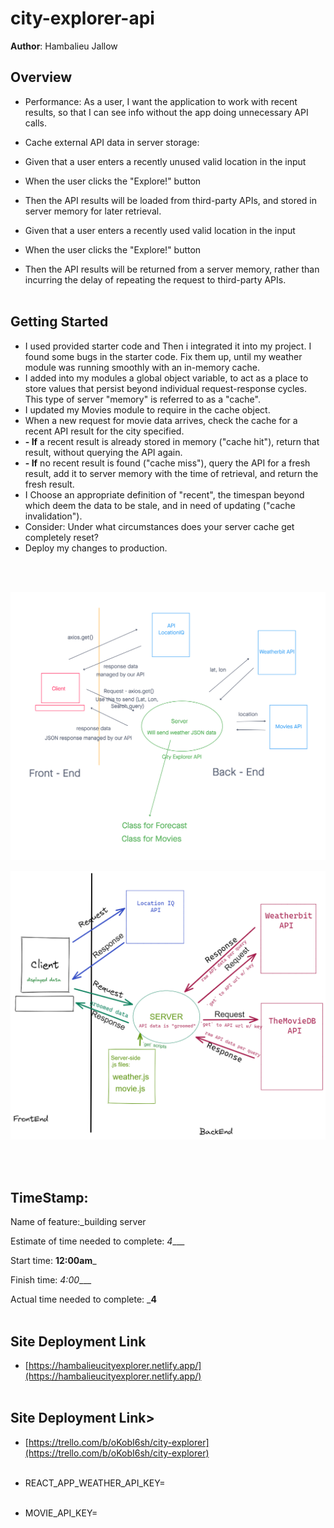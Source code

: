 # city-explorer-api

**Author**: Hambalieu Jallow

## Overview
- Performance: As a user, I want the application to work with recent results, so that I can see info without the app doing unnecessary API calls.
- Cache external API data in server storage:

- Given that a user enters a recently unused valid location in the input
- When the user clicks the "Explore!" button
- Then the API results will be loaded from third-party APIs, and stored in server memory for later retrieval.

- Given that a user enters a recently used valid location in the input
- When the user clicks the "Explore!" button
- Then the API results will be returned from a server memory, rather than incurring the delay of repeating the request to third-party APIs.<br></br>

## Getting Started
- I used provided starter code and Then i integrated it into my project. I found some bugs in the starter code. Fix them up, until my weather module was running smoothly with an in-memory cache. 
- I added into my modules a global object variable, to act as a place to store values that persist beyond individual request-response cycles. This type of server "memory" is referred to as a "cache".
- I updated my Movies module to require in the cache object. 
- When a new request for movie data arrives, check the cache for a recent API result for the city specified.
- **- If** a recent result is already stored in memory ("cache hit"), return that result, without querying the API again.
- **- If** no recent result is found ("cache miss"), query the API for a fresh result, add it to server memory with the time of retrieval, and return the fresh result.
- I Choose an appropriate definition of "recent", the timespan beyond which deem the data to be stale, and in need of updating ("cache invalidation").
- Consider: Under what circumstances does your server cache get completely reset?
- Deploy my changes to production.

<br></br>

![WRRC](./wrrcweather.png)

![WRRC](./wrrclab9.png)


<br></br>


## TimeStamp:

Name of feature:_building server

Estimate of time needed to complete: _4____

Start time: __12:00am___

Finish time: _4:00____

Actual time needed to complete: ___4__<br></br>




## Site Deployment  Link
- [https://hambalieucityexplorer.netlify.app/](https://hambalieucityexplorer.netlify.app/)<br></br>

## Site Deployment  Link>
-  [https://trello.com/b/oKobI6sh/city-explorer](https://trello.com/b/oKobI6sh/city-explorer)<br></br>

- REACT_APP_WEATHER_API_KEY=<weather Api acces token><br></br>

- MOVIE_API_KEY=<movies api access key>
